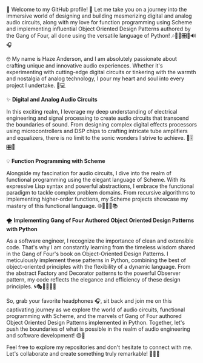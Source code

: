 📢 Welcome to my GitHub profile! 🤩 Let me take you on a journey into the immersive world of designing and building mesmerizing digital and analog audio circuits, along with my love for function programming using Scheme and implementing influential Object Oriented Design Patterns authored by the Gang of Four, all done using the versatile language of Python! 🎶🔌💡🎛️📼🔊🎧

🤓 My name is Haze Anderson, and I am absolutely passionate about crafting unique and innovative audio experiences. Whether it's experimenting with cutting-edge digital circuits or tinkering with the warmth and nostalgia of analog technology, I pour my heart and soul into every project I undertake. 🎵💻

✨ **Digital and Analog Audio Circuits**

In this exciting realm, I leverage my deep understanding of electrical engineering and signal processing to create audio circuits that transcend the boundaries of sound. From designing complex digital effects processors using microcontrollers and DSP chips to crafting intricate tube amplifiers and equalizers, there is no limit to the sonic wonders I strive to achieve. 🌌🎚️🎛️🔬

💡 **Function Programming with Scheme**

Alongside my fascination for audio circuits, I dive into the realm of functional programming using the elegant language of Scheme. With its expressive Lisp syntax and powerful abstractions, I embrace the functional paradigm to tackle complex problem domains. From recursive algorithms to implementing higher-order functions, my Scheme projects showcase my mastery of this functional language. 🌐🔢📜🧮📚

🌪️ **Implementing Gang of Four Authored Object Oriented Design Patterns with Python**

As a software engineer, I recognize the importance of clean and extensible code. That's why I am constantly learning from the timeless wisdom shared in the Gang of Four's book on Object-Oriented Design Patterns. I meticulously implement these patterns in Python, combining the best of object-oriented principles with the flexibility of a dynamic language. From the abstract Factory and Decorator patterns to the powerful Observer pattern, my code reflects the elegance and efficiency of these design principles. 🌀🎭📘🐍🧩💼

So, grab your favorite headphones 🎧, sit back and join me on this captivating journey as we explore the world of audio circuits, functional programming with Scheme, and the marvels of Gang of Four authored Object Oriented Design Patterns implemented in Python. Together, let's push the boundaries of what is possible in the realm of audio engineering and software development! 😄🎉

Feel free to explore my repositories and don't hesitate to connect with me. Let's collaborate and create something truly remarkable! 🤝✨🔗
